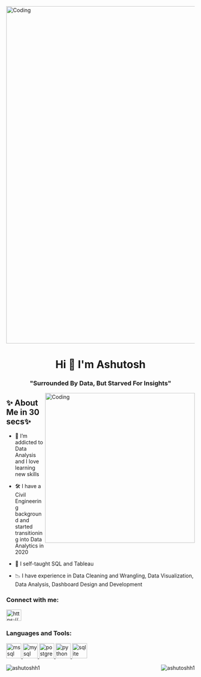<img align="centre" alt = "Coding" width ="900" hight ="50" src = "https://nodusanalytics.com/wp-content/uploads/2021/03/bi-dashboard-for-website.gif">
<h1 align="center">Hi 👋 I'm Ashutosh</h1>
<h3 align="center"><b> "Surrounded By Data, But Starved For Insights" </b></h3>
<img align="right" alt = "Coding" width ="400" src = "https://cdn.dribbble.com/users/1162077/screenshots/3848914/programmer.gif">

## ✨ About Me in 30 secs✨

- 👀 I’m addicted to Data Analysis and I love learning new skills

- 🛠 I have a Civil Engineering background and started transitioning into Data Analytics in 2020

- 🌱 I self-taught SQL and Tableau

- 📉 I have experience in Data Cleaning and Wrangling, Data Visualization, Data Analysis, Dashboard Design and Development

<h3 align="left">Connect with me:</h3>
<p align="left">
<a href="https://www.linkedin.com/in/ashutos-h/" target="blank"><img align="center" src="https://static.vecteezy.com/system/resources/previews/009/097/186/original/blue-color-white-background-linkedin-design-logo-sign-symbol-free-vector.jpg" alt="https://www.linkedin.com/in/ashutos-h/" height="30" width="40" /></a>
</p>

<h3 align="left">Languages and Tools:</h3>
<p align="left"> <a href="https://www.microsoft.com/en-us/sql-server" target="_blank" rel="noreferrer"> <img src="https://www.svgrepo.com/show/303229/microsoft-sql-server-logo.svg" alt="mssql" width="40" height="40"/> </a> <a href="https://www.mysql.com/" target="_blank" rel="noreferrer"> <img src="https://download.logo.wine/logo/MySQL/MySQL-Logo.wine.png" alt="mysql" width="40" height="40"/> </a> <a href="https://www.postgresql.org" target="_blank" rel="noreferrer"> <img src="https://upload.wikimedia.org/wikipedia/commons/thumb/2/29/Postgresql_elephant.svg/1985px-Postgresql_elephant.svg.png" alt="postgresql" width="40" height="40"/> </a> <a href="https://www.python.org" target="_blank" rel="noreferrer"> <img src="https://upload.wikimedia.org/wikipedia/commons/thumb/c/c3/Python-logo-notext.svg/1869px-Python-logo-notext.svg.png" alt="python" width="40" height="40"/> </a> <a href="https://powerbi.microsoft.com/en-au/" target="_blank" rel="noreferrer"> <img src="https://upload.wikimedia.org/wikipedia/commons/thumb/c/cf/New_Power_BI_Logo.svg/630px-New_Power_BI_Logo.svg.png" alt="sqlite" width="40" height="40"/> </a> </p>

<p><img align="left" src="https://github-readme-stats.vercel.app/api/top-langs?username=ashutoshh1&show_icons=true&locale=en&layout=compact" alt="ashutoshh1" /></p>

<p><img align="right" src="https://github-readme-streak-stats.herokuapp.com/?user=ashutoshh1&" alt="ashutoshh1" /></p>


